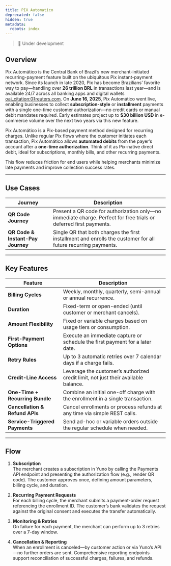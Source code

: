 ```yaml
---
title: PIX Automatico
deprecated: false
hidden: true
metadata:
  robots: index
---
```

> 🚧 Under development

## Overview

Pix Automático is the Central Bank of Brazil’s new merchant-initiated recurring-payment feature built on the ubiquitous Pix instant-payment network. Since its launch in late 2020, Pix has become Brazilians’ favorite way to pay—handling over **26 trillion BRL** in transactions last year—and is available 24/7 across all banking apps and digital wallets  [oai\_citation:0‡reuters.com](https://www.reuters.com/world/americas/brazils-pix-set-next-leap-with-launch-recurring-payments-2025-06-04/?utm_source=chatgpt.com). On **June 16, 2025**, Pix Automático went live, enabling businesses to collect **subscription-style** or **installment** payments with a single one-time customer authorization—no credit cards or manual debit mandates required. Early estimates project up to **$30 billion USD** in e-commerce volume over the next two years via this new feature.

Pix Automático is a Pix-based payment method designed for recurring charges. Unlike regular Pix flows where the customer initiates each transaction, Pix Automático allows **automated debits** from the payer’s account after a **one-time authorization**. Think of it as Pix-native direct debit, ideal for subscriptions, monthly bills, and other recurring payments.

This flow reduces friction for end users while helping merchants minimize late payments and improve collection success rates.

***

## Use Cases

| Journey                           | Description                                                                                                       |
| --------------------------------- | ----------------------------------------------------------------------------------------------------------------- |
| **QR Code Journey**               | Present a QR code for authorization only—no immediate charge. Perfect for free trials or deferred first payments. |
| **QR Code & Instant-Pay Journey** | Single QR that both charges the first installment and enrolls the customer for all future recurring payments.     |

***

## Key Features

| Feature                         | Description                                                                        |
| ------------------------------- | ---------------------------------------------------------------------------------- |
| **Billing Cycles**              | Weekly, monthly, quarterly, semi-annual or annual recurrence.                      |
| **Duration**                    | Fixed-term or open-ended (until customer or merchant cancels).                     |
| **Amount Flexibility**          | Fixed or variable charges based on usage tiers or consumption.                     |
| **First-Payment Options**       | Execute an immediate capture or schedule the first payment for a later date.       |
| **Retry Rules**                 | Up to 3 automatic retries over 7 calendar days if a charge fails.                  |
| **Credit-Line Access**          | Leverage the customer’s authorized credit limit, not just their available balance. |
| **One-Time + Recurring Bundle** | Combine an initial one-off charge with the enrollment in a single transaction.     |
| **Cancellation & Refund APIs**  | Cancel enrollments or process refunds at any time via simple REST calls.           |
| **Service-Triggered Payments**  | Send ad-hoc or variable orders outside the regular schedule when needed.           |

***

## Flow

1. **Subscription**\
   The merchant creates a subscription in Yuno by calling the Payments API endpoint and presenting the authorization flow (e.g., render QR code). The customer approves once, defining amount parameters, billing cycle, and duration.

2. **Recurring Payment Requests**\
   For each billing cycle, the merchant submits a payment-order request referencing the enrollment ID. The customer’s bank validates the request against the original consent and executes the transfer automatically.

3. **Monitoring & Retries**\
   On failure for each payment, the merchant can perform up to 3 retries over a 7-day window.

4. **Cancellation & Reporting**\
   When an enrollment is canceled—by customer action or via Yuno’s API—no further orders are sent. Comprehensive reporting endpoints support reconciliation of successful charges, failures, and refunds.